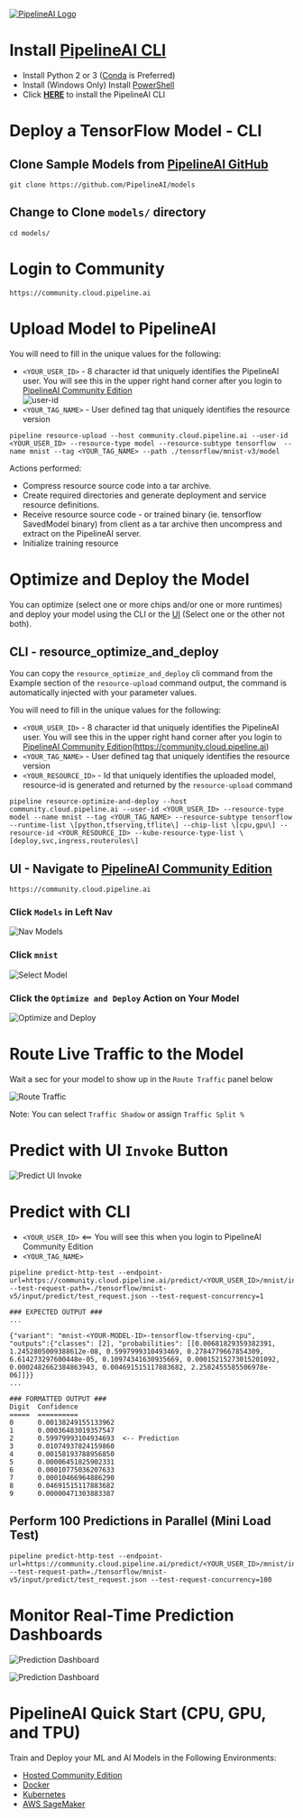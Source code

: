 [![PipelineAI Logo](http://pipeline.ai/assets/img/logo/pipelineai-community-logo.png)](https://community.cloud.pipeline.ai)

# Install [PipelineAI CLI](../README.md#install-pipelinecli)
* Install Python 2 or 3 ([Conda](https://conda.io/docs/install/quick.html) is Preferred)
* Install (Windows Only) Install [PowerShell](https://github.com/PowerShell/PowerShell/tree/master/docs/installation) 
* Click [**HERE**](../README.md#install-pipelinecli) to install the PipelineAI CLI

# Deploy a TensorFlow Model - CLI
## Clone Sample Models from [PipelineAI GitHub](https://github.com/PipelineAI/models)
```
git clone https://github.com/PipelineAI/models
```

## Change to Clone `models/` directory
```
cd models/
```

# Login to Community
```
https://community.cloud.pipeline.ai
```

# Upload Model to PipelineAI

You will need to fill in the unique values for the following:
* `<YOUR_USER_ID>`  - 8 character id that uniquely identifies the PipelineAI user.  You will see this in the upper right hand corner after you login to [PipelineAI Community Edition](https://community.cloud.pipeline.ai)</br>
![user-id](https://pipeline.ai/assets/img/user-id.png)
* `<YOUR_TAG_NAME>` - User defined tag that uniquely identifies the resource version
```
pipeline resource-upload --host community.cloud.pipeline.ai --user-id <YOUR_USER_ID> --resource-type model --resource-subtype tensorflow  --name mnist --tag <YOUR_TAG_NAME> --path ./tensorflow/mnist-v3/model
```

Actions performed:
* Compress resource source code into a tar archive.
* Create required directories and generate deployment and service resource definitions.
* Receive resource source code - or trained binary (ie. tensorflow SavedModel binary)
  from client as a tar archive then uncompress and extract on the PipelineAI server.
* Initialize training resource

# Optimize and Deploy the Model
You can optimize (select one or more chips and/or one or more runtimes) and deploy your model using the CLI or the [UI](https://community.cloud.pipeline.ai) (Select one or the other not both).

## CLI - resource_optimize_and_deploy
You can copy the `resource_optimize_and_deploy` cli command from the Example section of the `resource-upload` command output, the command is automatically injected with your parameter values.

You will need to fill in the unique values for the following:
* `<YOUR_USER_ID>`  - 8 character id that uniquely identifies the PipelineAI user.  You will see this in the upper right hand corner after you login to [PipelineAI Community Edition](https://community.cloud.pipeline.ai)(https://community.cloud.pipeline.ai)
* `<YOUR_TAG_NAME>` - User defined tag that uniquely identifies the resource version
* `<YOUR_RESOURCE_ID>` - Id that uniquely identifies the uploaded model, resource-id is generated and returned by the `resource-upload` command
```
pipeline resource-optimize-and-deploy --host community.cloud.pipeline.ai --user-id <YOUR_USER_ID> --resource-type model --name mnist --tag <YOUR_TAG_NAME> --resource-subtype tensorflow --runtime-list \[python,tfserving,tflite\] --chip-list \[cpu,gpu\] --resource-id <YOUR_RESOURCE_ID> --kube-resource-type-list \[deploy,svc,ingress,routerules\]
```
## UI - Navigate to [PipelineAI Community Edition](https://community.cloud.pipeline.ai)
```
https://community.cloud.pipeline.ai
```

### Click `Models` in Left Nav
![Nav Models](https://pipeline.ai/assets/img/nav-models.png)

### Click `mnist`
![Select Model](https://pipeline.ai/assets/img/select-model.png)


### Click the `Optimize and Deploy` Action on Your Model
![Optimize and Deploy](https://pipeline.ai/assets/img/trained-models.png)

# Route Live Traffic to the Model
Wait a sec for your model to show up in the `Route Traffic` panel below

![Route Traffic](https://pipeline.ai/assets/img/route-traffic-2.png)

Note: You can select `Traffic Shadow` or assign `Traffic Split %` 

# Predict with UI `Invoke` Button
![Predict UI Invoke](https://pipeline.ai/assets/img/model-invoke.png)

# Predict with CLI
* `<YOUR_USER_ID>` <== You will see this when you login to PipelineAI Community Edition
* `<YOUR_TAG_NAME>`
```
pipeline predict-http-test --endpoint-url=https://community.cloud.pipeline.ai/predict/<YOUR_USER_ID>/mnist/invoke --test-request-path=./tensorflow/mnist-v5/input/predict/test_request.json --test-request-concurrency=1

### EXPECTED OUTPUT ###
...

{"variant": "mnist-<YOUR-MODEL-ID>-tensorflow-tfserving-cpu", "outputs":{"classes": [2], "probabilities": [[0.00681829359382391, 1.2452805009388612e-08, 0.5997999310493469, 0.2784779667854309, 6.614273297600448e-05, 0.10974341630935669, 0.00015215273015201092, 0.0002482662384863943, 0.004691515117883682, 2.2582455585506978e-06]]}}
...

### FORMATTED OUTPUT ###
Digit  Confidence
=====  ==========
0      0.00138249155133962
1      0.00036483019357547
2      0.59979993104934693  <-- Prediction
3      0.01074937824159860
4      0.00158193788956850
5      0.00006451825902331
6      0.00010775036207633
7      0.00010466964886290
8      0.04691515117883682   
9      0.00000471303883387
```

## Perform 100 Predictions in Parallel (Mini Load Test)
```
pipeline predict-http-test --endpoint-url=https://community.cloud.pipeline.ai/predict/<YOUR_USER_ID>/mnist/invoke --test-request-path=./tensorflow/mnist-v5/input/predict/test_request.json --test-request-concurrency=100
```

# Monitor Real-Time Prediction Dashboards

![Prediction Dashboard](http://pipeline.ai/assets/img/multi-cloud-prediction-dashboard.png)

![Prediction Dashboard](http://pipeline.ai/assets/img/request-metrics-breakdown.png)

# PipelineAI Quick Start (CPU, GPU, and TPU)
Train and Deploy your ML and AI Models in the Following Environments:
* [Hosted Community Edition](/docs/quickstart/community)
* [Docker](/docs/quickstart/docker)
* [Kubernetes](/docs/quickstart/kubernetes)
* [AWS SageMaker](/docs/quickstart/sagemaker)
